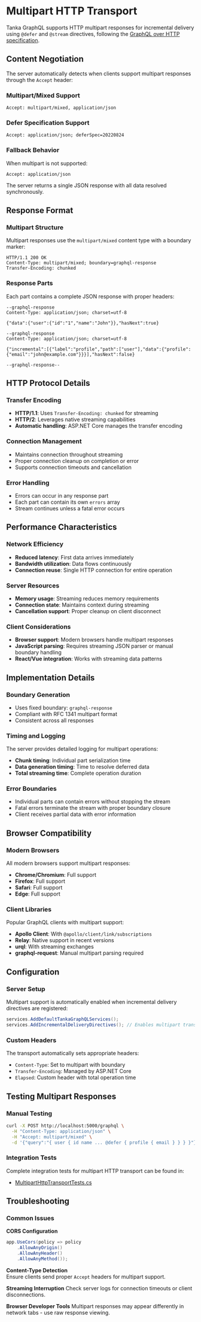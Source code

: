 # Multipart HTTP Transport

Tanka GraphQL supports HTTP multipart responses for incremental delivery using `@defer` and `@stream` directives, following the [GraphQL over HTTP specification](https://github.com/graphql/graphql-over-http).

## Content Negotiation

The server automatically detects when clients support multipart responses through the `Accept` header:

### Multipart/Mixed Support
```http
Accept: multipart/mixed, application/json
```

### Defer Specification Support  
```http
Accept: application/json; deferSpec=20220824
```

### Fallback Behavior
When multipart is not supported:
```http
Accept: application/json
```
The server returns a single JSON response with all data resolved synchronously.

## Response Format

### Multipart Structure

Multipart responses use the `multipart/mixed` content type with a boundary marker:

```http
HTTP/1.1 200 OK
Content-Type: multipart/mixed; boundary=graphql-response
Transfer-Encoding: chunked
```

### Response Parts

Each part contains a complete JSON response with proper headers:

```http
--graphql-response
Content-Type: application/json; charset=utf-8

{"data":{"user":{"id":"1","name":"John"}},"hasNext":true}

--graphql-response
Content-Type: application/json; charset=utf-8

{"incremental":[{"label":"profile","path":["user"],"data":{"profile":{"email":"john@example.com"}}}],"hasNext":false}

--graphql-response--
```

## HTTP Protocol Details

### Transfer Encoding
- **HTTP/1.1**: Uses `Transfer-Encoding: chunked` for streaming
- **HTTP/2**: Leverages native streaming capabilities
- **Automatic handling**: ASP.NET Core manages the transfer encoding

### Connection Management
- Maintains connection throughout streaming
- Proper connection cleanup on completion or error
- Supports connection timeouts and cancellation

### Error Handling
- Errors can occur in any response part
- Each part can contain its own `errors` array
- Stream continues unless a fatal error occurs

## Performance Characteristics

### Network Efficiency
- **Reduced latency**: First data arrives immediately
- **Bandwidth utilization**: Data flows continuously
- **Connection reuse**: Single HTTP connection for entire operation

### Server Resources
- **Memory usage**: Streaming reduces memory requirements
- **Connection state**: Maintains context during streaming
- **Cancellation support**: Proper cleanup on client disconnect

### Client Considerations
- **Browser support**: Modern browsers handle multipart responses
- **JavaScript parsing**: Requires streaming JSON parser or manual boundary handling
- **React/Vue integration**: Works with streaming data patterns

## Implementation Details

### Boundary Generation
- Uses fixed boundary: `graphql-response`
- Compliant with RFC 1341 multipart format
- Consistent across all responses

### Timing and Logging
The server provides detailed logging for multipart operations:

- **Chunk timing**: Individual part serialization time
- **Data generation timing**: Time to resolve deferred data  
- **Total streaming time**: Complete operation duration

### Error Boundaries
- Individual parts can contain errors without stopping the stream
- Fatal errors terminate the stream with proper boundary closure
- Client receives partial data with error information

## Browser Compatibility

### Modern Browsers
All modern browsers support multipart responses:
- **Chrome/Chromium**: Full support
- **Firefox**: Full support  
- **Safari**: Full support
- **Edge**: Full support

### Client Libraries
Popular GraphQL clients with multipart support:
- **Apollo Client**: With `@apollo/client/link/subscriptions`
- **Relay**: Native support in recent versions
- **urql**: With streaming exchanges
- **graphql-request**: Manual multipart parsing required

## Configuration

### Server Setup
Multipart support is automatically enabled when incremental delivery directives are registered:

```csharp
services.AddDefaultTankaGraphQLServices();
services.AddIncrementalDeliveryDirectives(); // Enables multipart transport
```

### Custom Headers
The transport automatically sets appropriate headers:
- `Content-Type`: Set to multipart with boundary
- `Transfer-Encoding`: Managed by ASP.NET Core
- `Elapsed`: Custom header with total operation time

## Testing Multipart Responses

### Manual Testing
```bash
curl -X POST http://localhost:5000/graphql \
  -H "Content-Type: application/json" \
  -H "Accept: multipart/mixed" \
  -d '{"query":"{ user { id name ... @defer { profile { email } } } }"}'
```

### Integration Tests

Complete integration tests for multipart HTTP transport can be found in:
- [MultipartHttpTransportTests.cs](https://github.com/pekkah/tanka-graphql/blob/main/tests/GraphQL.Server.Tests/MultipartHttpTransportTests.cs)

## Troubleshooting

### Common Issues

**CORS Configuration**
```csharp
app.UseCors(policy => policy
    .AllowAnyOrigin()
    .AllowAnyHeader()
    .AllowAnyMethod());
```

**Content-Type Detection**  
Ensure clients send proper `Accept` headers for multipart support.

**Streaming Interruption**
Check server logs for connection timeouts or client disconnections.

**Browser Developer Tools**
Multipart responses may appear differently in network tabs - use raw response viewing.